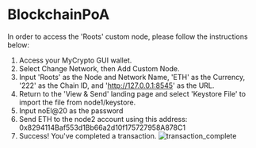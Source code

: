 # BlockchainPoA

In order to access the 'Roots' custom node, please follow the instructions below:
1. Access your MyCrypto GUI wallet.
2. Select Change Network, then Add Custom Node.
3. Input 'Roots' as the Node and Network Name, 'ETH' as the Currency, '222' as the Chain ID, and 'http://127.0.0.1:8545' as the URL.
4. Return to the 'View & Send' landing page and select 'Keystore File' to import the file from node1/keystore.
5. Input noEl@20 as the password
6. Send ETH to the node2 account using this address: 0x8294114Baf553d1Bb66a2d10f175727958A878C1
7. Success! You've completed a transaction.
![transaction_complete](Screenshots.TX_Status.png)